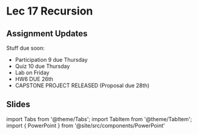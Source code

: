# Lec 17 Recursion

## Assignment Updates

Stuff due soon:

- Participation 9 due Thursday
- Quiz 10 due Thursday
- Lab on Friday
- HW6 DUE 26th
- CAPSTONE PROJECT RELEASED (Proposal due 28th)

## Slides

import Tabs from '@theme/Tabs';
import TabItem from '@theme/TabItem';
import { PowerPoint } from '@site/src/components/PowerPoint'

<Tabs>
  <TabItem value="Section 2, 3, 4, 5" label="Section 2, 3, 4, 5" default>
    <PowerPoint lec_src={require('./Lecture_17.pptx').default}/>
  </TabItem>
  <TabItem value="Section 1, 6" label="Section 1, 6">
    <PowerPoint lec_src={require('./Lecture_17_Cole.pptx').default}/>
  </TabItem>
</Tabs>